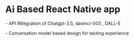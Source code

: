 <H1> Ai Based React Native app </H1>
<p>- API INtegration of Chatgpt-3.5, davinci-003 , DALL-E</p>
<P>- Conversation model based design for texting experience </P>
